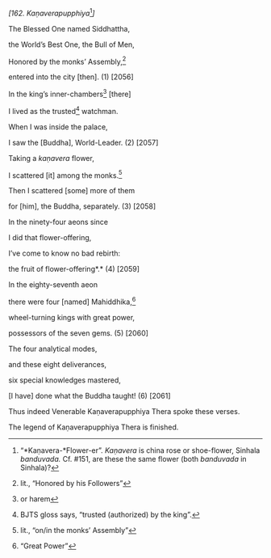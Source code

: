 *\[162. Kaṇaverapupphiya*[^1]*\]*

The Blessed One named Siddhattha,

the World’s Best One, the Bull of Men,

Honored by the monks’ Assembly,[^2]

entered into the city \[then\]. (1) \[2056\]

In the king’s inner-chambers[^3] \[there\]

I lived as the trusted[^4] watchman.

When I was inside the palace,

I saw the \[Buddha\], World-Leader. (2) \[2057\]

Taking a *kaṇavera* flower,

I scattered \[it\] among the monks.[^5]

Then I scattered \[some\] more of them

for \[him\], the Buddha, separately. (3) \[2058\]

In the ninety-four aeons since

I did that flower-offering,

I’ve come to know no bad rebirth:

the fruit of flower-offering*.* (4) \[2059\]

In the eighty-seventh aeon

there were four \[named\] Mahiddhika,[^6]

wheel-turning kings with great power,

possessors of the seven gems. (5) \[2060\]

The four analytical modes,

and these eight deliverances,

six special knowledges mastered,

\[I have\] done what the Buddha taught! (6) \[2061\]

Thus indeed Venerable Kaṇaverapupphiya Thera spoke these verses.

The legend of Kaṇaverapupphiya Thera is finished.

[^1]: “*Kaṇavera-*Flower-er”. *Kaṇavera* is china rose or shoe-flower,
    Sinhala *banduvada.* Cf. \#151, are these the same flower (both
    *banduvada* in Sinhala)?

[^2]: lit., “Honored by his Followers”

[^3]: or harem

[^4]: BJTS gloss says, “trusted (authorized) by the king”.

[^5]: lit., “on/in the monks’ Assembly”

[^6]: “Great Power”
